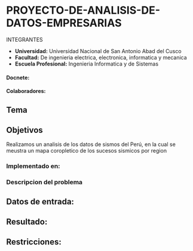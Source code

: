 # PROYECTO-DE-ANALISIS-DE-DATOS-EMPRESARIAS
INTEGRANTES
- **Universidad:** Universidad Nacional de San Antonio Abad del Cusco
- **Facultad:** De ingenieria electrica, electronica, informatica y mecanica
- **Escuela Profesional:** Ingenieria Informatica y de Sistemas
#### Docnete:
#### Colaboradores:

## Tema
## Objetivos
Realizamos un analisis de los datos de sismos del Perú, en la cual se meustra un mapa coropletico de los sucesos sismicos por region
### Implementado en:
### Descripcion del problema

## Datos de entrada:

## Resultado:

## Restricciones:
